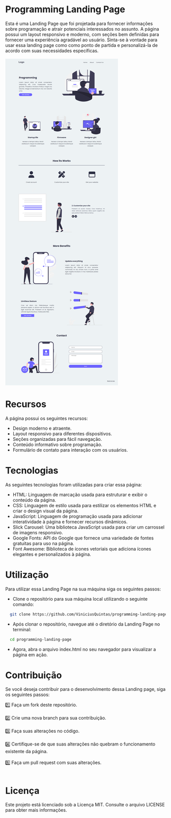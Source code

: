 # Programming Landing Page
Esta é uma Landing Page que foi projetada para fornecer informações sobre programação e atrair potenciais interessados no assunto. A página possui um layout responsivo e moderno, com seções bem definidas para fornecer uma experiência agradável ao usuário. Sinta-se à vontade para usar essa landing page como como ponto de partida e personalizá-la de acordo com suas necessidades específicas.
<br>
<br>
![page](screenshot/screenshot.png)

# Recursos
A página possui os seguintes recursos:

- Design moderno e atraente.
- Layout responsivo para diferentes dispositivos.
- Seções organizadas para fácil navegação.
- Conteúdo informativo sobre programação.
- Formulário de contato para interação com os usuários.

# Tecnologias
As seguintes tecnologias foram utilizadas para criar essa página:

- HTML: Linguagem de marcação usada para estruturar e exibir o conteúdo da página.
- CSS: Linguagem de estilo usada para estilizar os elementos HTML e criar o design visual da página.
- JavaScript: Linguagem de programação usada para adicionar interatividade à página e fornecer recursos dinâmicos.
- Slick Carousel: Uma biblioteca JavaScript usada para criar um carrossel de imagens responsivo.
- Google Fonts: API do Google que fornece uma variedade de fontes gratuitas para uso na página.
- Font Awesome: Biblioteca de ícones vetoriais que adiciona ícones elegantes e personalizados à página.

# Utilização

Para utilizar essa Landing Page na sua máquina siga os seguintes passos:

- Clone o repositório para sua máquina local utilizando o seguinte comando:
```bash
  git clone https://github.com/ViniciusQuintas/programming-landing-page.git
```
- Após clonar o repositório, navegue até o diretório da Landing Page no terminal:
```bash
  cd programming-landing-page
```
- Agora, abra o arquivo index.html no seu navegador para visualizar a página em ação.

# Contribuição
Se você deseja contribuir para o desenvolvimento dessa Landing page, siga os seguintes passos:

1️⃣ Faça um fork deste repositório. 
<br>
<br>
2️⃣ Crie uma nova branch para sua contribuição. 
<br>
<br>
3️⃣ Faça suas alterações no código. 
<br>
<br>
4️⃣  Certifique-se de que suas alterações não quebram o funcionamento existente da página. 
<br>
<br>
5️⃣ Faça um pull request com suas alterações. 
<br>
<br>

# Licença
Este projeto está licenciado sob a Licença MIT. Consulte o arquivo LICENSE para obter mais informações.
